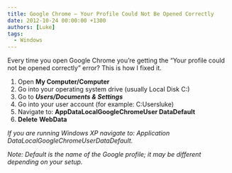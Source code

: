 ```yaml
---
title: Google Chrome – Your Profile Could Not Be Opened Correctly
date: 2012-10-24 00:00:00 +1300
authors: [Luke]
tags:
  - Windows
---
```

Every time you open Google Chrome you’re getting the “Your profile could not be opened correctly” error? This is how I fixed it.

  1. Open **My Computer/Computer**
  2. Go into your operating system drive (usually Local Disk C:)
  3. Go to _**Users/Documents & Settings**_
  4. Go into your user account (for example: C:Usersluke)
  5. Navigate to: **AppDataLocalGoogleChromeUser DataDefault**
  6. **Delete** **WebData**

_If you are running Windows XP navigate to: Application DataLocalGoogleChromeUserDataDefault._

_Note: Default is the name of the Google profile; it may be different depending on your setup._
